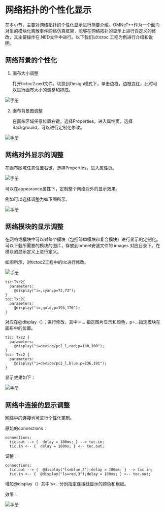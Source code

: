 # 网络拓扑的个性化显示

在本小节，主要对网络拓扑的个性化显示进行简要介绍。OMNeT++作为一个面向对象的模块化离散事件网络仿真框架，能够在网络拓扑的显示上进行自定义的修改，其主要操作在.NED文件中进行。以下我们以tictoc 工程为例进行介绍和说明。

## 网络背景的个性化

1. 画布大小调整

   打开tictoc2.ned文件，切换到Design模式下，单击边框，边框变红，此时可以进行画布大小的调整和拖拽。

![手册](../img/extend1/tictoc2.PNG)

2. 画布背景图调整

   在画布区域任意位置右键，选择Properties，进入属性页，选择Background，可以进行定制化修改。

![手册](../img/extend1/background.PNG)

## 网络对外显示的调整

在画布区域任意位置右键，选择Properties，进入属性页。

![手册](../img/extend1/properties.PNG)

可以在appearance属性下，定制整个网络对外的显示效果。

例如可以选择调整为如下图所示。

![手册](../img/extend1/appear.PNG)

## 网络模块的显示调整

在网络或模块中可以对每个模块（包括简单模块和复合模块）进行显示的定制化。可以下载所需要的模块的图片，存放到omnet安装文件的 images 对应目录下。在模块的显示定义上进行定义。

如图所示，对tictoc2工程中的tic进行修改。

![手册](../img/extend1/showori.PNG)

```
tic:Txc2{
  parameters:
    @display("i=,cyan;p=72,73");
}
toc:Txc2{
  parameters:
    @display("i=,gold,p=193,170");
}
```

对应在@display（）；进行修改，其中i=... 指定图片显示和颜色，p=...指定模块在画布中的位置。

```
tic: Txc2 {
  parameters:
    @display("i=device/pc2_l,red;p=100,100"); 
}
toc: Txc2 {
  parameters:
    @display("i=device/pc2_l,blue;p=236,191"); 
}
```

显示效果如下：

![手册](../img/extend1/showChange.PNG)

## 网络中连接的显示调整

网络中的连接也可进行个性化定制。

原始的connections：

```
connections:
  tic.out --> {  delay = 100ms; } --> toc.in;
  tic.in <-- {  delay = 100ms; } <-- toc.out;
```

调整：

```
connections:
  tic.out --> {  @display("ls=blue,3");delay = 100ms; } --> toc.in;
  tic.in <-- {  @display("ls=red,3");delay = 100ms; } <-- toc.out;

```

增加@display（）其中ls=...分别指定连接线显示的颜色和粗细。

效果：

![手册](../img/extend1/showchann.PNG)